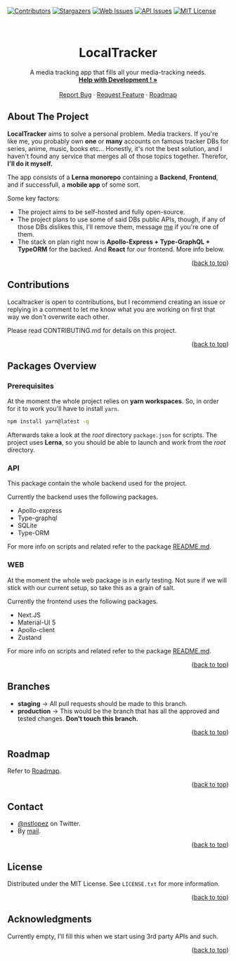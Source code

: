 <div id="top"></div>

<!-- PROJECT SHIELDS -->
[![Contributors][contributors-shield]][contributors-url]
[![Stargazers][stars-shield]][stars-url]
[![Web Issues][web-issues-shield]][web-issues-url]
[![API Issues][api-issues-shield]][api-issues-url]
[![MIT License][license-shield]][license-url]

<br />
<div align="center">
  <!-- <a href="https://github.com/nsttt/localtracker">
    <img src="images/logo.png" alt="Logo" width="80" height="80">
  </a> -->

  <h1 align="center">LocalTracker</h1>

  <p align="center">
    A media tracking app that fills all your media-tracking needs.
    <br />
    <a href="https://github.com/nsttt/localtracker/projects"><strong>Help with Development ! »</strong></a>
    <br />
    <br />
    <a href="https://github.com/nsttt/localtracker/issues">Report Bug</a>
    ·
    <a href="https://github.com/nsttt/localtracker/issues">Request Feature</a>
    ·
    <a href="https://github.com/Nsttt/localtracker/projects/3">Roadmap</a>
  </p>
</div>

## About The Project

<!-- [![Localtracker Screen Shot][product-screenshot]]() -->

**LocalTracker** aims to solve a personal problem. Media trackers. If you're like me, you probably own **one** or **many** accounts on famous tracker DBs for series, anime, music, books etc... Honestly, it's not the best solution, and I haven't found any service that merges all of those topics together. Therefor, **I'll do it myself.** 

The app consists of a **Lerna monorepo** containing a **Backend**, **Frontend**, and if successfull, a **mobile app** of some sort.

Some key factors:
* The project aims to be self-hosted and fully open-source.
* The project plans to use some of said DBs public APIs, though, if any of those DBs dislikes this, I'll remove them, message [me](https://twitter.com/nstlopez) if you're one of them.
* The stack on plan right now is **Apollo-Express + Type-GraphQL + TypeORM** for the backed. And **React** for our frontend. More info below.

<p align="right">(<a href="#top">back to top</a>)</p>

## Contributions

Localtracker is open to contributions, but I recommend creating an issue or replying in a comment to let me know what you are working on first that way we don't overwrite each other.

Please read CONTRIBUTING.md for details on this project.

<p align="right">(<a href="#top">back to top</a>)</p>

## Packages Overview
### Prerequisites

At the moment the whole project relies on **yarn workspaces**. So, in order for it to work you'll have to install `yarn`.
  ```sh
  npm install yarn@latest -g
  ```

  Afterwards take a look at the _root_ directory `package.json` for scripts. The project uses **Lerna**, so you should be able to launch and work from the _root_ directory.

### API

This package contain the whole backend used for the project.

Currently the backend uses the following packages.
- Apollo-express
- Type-graphql
- SQLite
- Type-ORM

For more info on scripts and related refer to the package [README.md](./packages/api/README.md).

### WEB

At the moment the whole web package is in early testing. Not sure if we will stick with our current setup, so take this as a grain of salt.

Currently the frontend uses the following packages.
- Next.JS
- Material-UI 5
- Apollo-client
- Zustand

For more info on scripts and related refer to the package [README.md](./packages/web/README.md).

<p align="right">(<a href="#top">back to top</a>)</p>

## Branches

- **staging** -> All pull requests should be made to this branch.
- **production** -> This would be the branch that has all the approved and tested changes. **Don't touch this branch.**

<p align="right">(<a href="#top">back to top</a>)</p>

## Roadmap

Refer to [Roadmap](https://github.com/Nsttt/localtracker/projects/3).

<p align="right">(<a href="#top">back to top</a>)</p>

## Contact

- [@nstlopez](https://twitter.com/nstlopez) on Twitter.
- By [mail](mailto:nestor@nstlopez.com).

<p align="right">(<a href="#top">back to top</a>)</p>

## License

Distributed under the MIT License. See `LICENSE.txt` for more information.

<p align="right">(<a href="#top">back to top</a>)</p>

## Acknowledgments

Currently empty, I'll fill this when we start using 3rd party APIs and such.

<p align="right">(<a href="#top">back to top</a>)</p>



<!-- MARKDOWN LINKS & IMAGES -->
[contributors-shield]: https://img.shields.io/github/contributors/nsttt/localtracker?style=for-the-badge
[contributors-url]: https://github.com/nsttt/localtracker/graphs/contributors
[forks-shield]: https://img.shields.io/github/forks/nsttt/localtracker?style=for-the-badge
[forks-url]: https://github.com/nsttt/localtracker/network/members
[stars-shield]: https://img.shields.io/github/stars/nsttt/localtracker?style=for-the-badge
[stars-url]: https://github.com/nsttt/localtracker/stargazers
[api-issues-shield]: https://img.shields.io/github/issues/nsttt/localtracker/api?style=for-the-badge
[api-issues-url]: https://github.com/nsttt/localtracker/issues?q=is%3Aopen+is%3Aissue+label%3Aapi
[web-issues-shield]: https://img.shields.io/github/issues/nsttt/localtracker/web?style=for-the-badge
[web-issues-url]: https://github.com/nsttt/localtracker/issues?q=is%3Aopen+is%3Aissue+label%3Aweb
[license-shield]: https://img.shields.io/github/license/nsttt/localtracker?style=for-the-badge
[license-url]: https://github.com/nsttt/localtracker/blob/master/LICENSE.txt
[product-screenshot]: images/screenshot.png